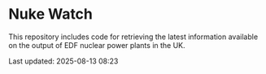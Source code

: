 # Nuke Watch

This repository includes code for retrieving the latest information available on the output of EDF nuclear power plants in the UK.

Last updated: 2025-08-13 08:23